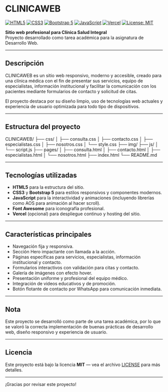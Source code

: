 # CLINICAWEB

[![HTML5](https://img.shields.io/badge/HTML5-E34F26?style=for-the-badge&logo=html5&logoColor=white)]()
[![CSS3](https://img.shields.io/badge/CSS3-1572B6?style=for-the-badge&logo=css3&logoColor=white)]()
[![Bootstrap 5](https://img.shields.io/badge/Bootstrap-7952B3?style=for-the-badge&logo=bootstrap&logoColor=white)]()
[![JavaScript](https://img.shields.io/badge/JavaScript-F7DF1E?style=for-the-badge&logo=javascript&logoColor=black)]()
[![Vercel](https://img.shields.io/badge/Vercel-000000?style=for-the-badge&logo=vercel&logoColor=white)]()
[![License: MIT](https://img.shields.io/badge/License-MIT-green?style=for-the-badge)]()

**Sitio web profesional para Clínica Salud Integral**  
Proyecto desarrollado como tarea académica para la asignatura de Desarrollo Web.  

---

## Descripción

CLINICAWEB es un sitio web responsivo, moderno y accesible, creado para una clínica médica con el fin de presentar sus servicios, equipo de especialistas, información institucional y facilitar la comunicación con los pacientes mediante formularios de contacto y solicitud de citas.

El proyecto destaca por su diseño limpio, uso de tecnologías web actuales y experiencia de usuario optimizada para todo tipo de dispositivos.

---

## Estructura del proyecto

CLINICAWEB/
├── css/
│ ├── consulta.css
│ ├── contacto.css
│ ├── especialistas.css
│ ├── nosotros.css
│ └── style.css
├── img/
├── js/
│ └── script.js
├── pages/
│ ├── consulta.html
│ ├── contacto.html
│ ├── especialistas.html
│ └── nosotros.html
├── index.html
└── README.md

---

## Tecnologías utilizadas

- **HTML5** para la estructura del sitio.  
- **CSS3** y **Bootstrap 5** para estilos responsivos y componentes modernos.  
- **JavaScript** para la interactividad y animaciones (incluyendo librerías como AOS para animación al hacer scroll).  
- **Font Awesome** para iconografía profesional.  
- **Vercel** (opcional) para despliegue continuo y hosting del sitio.  

---

## Características principales

- Navegación fija y responsiva.  
- Sección Hero impactante con llamada a la acción.  
- Páginas específicas para servicios, especialistas, información institucional y contacto.  
- Formularios interactivos con validación para citas y contacto.  
- Galería de imágenes con efecto hover.  
- Presentación uniforme y profesional del equipo médico.  
- Integración de videos educativos y de promoción.  
- Botón flotante de contacto por WhatsApp para comunicación inmediata.  

---

## Nota

Este proyecto se desarrolló como parte de una tarea académica, por lo que se valoró la correcta implementación de buenas prácticas de desarrollo web, diseño responsivo y experiencia de usuario.  

---

## Licencia

Este proyecto está bajo la licencia **MIT** — vea el archivo [LICENSE](LICENSE) para más detalles.  

---

¡Gracias por revisar este proyecto!
